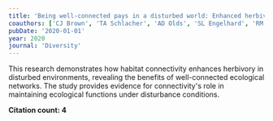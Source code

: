 ```yaml
---
title: 'Being well-connected pays in a disturbed world: Enhanced herbivory in better-linked habitats'
coauthors: ['CJ Brown', 'TA Schlacher', 'AD Olds', 'SL Engelhard', 'RM Pearson']
pubDate: '2020-01-01'
year: 2020
journal: 'Diversity'
---
```


This research demonstrates how habitat connectivity enhances herbivory in disturbed environments, revealing the benefits of well-connected ecological networks. The study provides evidence for connectivity's role in maintaining ecological functions under disturbance conditions.

**Citation count: 4**